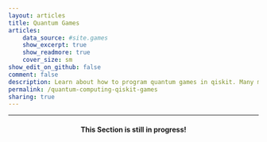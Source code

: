 ```yaml
---
layout: articles
title: Quantum Games
articles:
    data_source: #site.games
    show_excerpt: true
    show_readmore: true
    cover_size: sm
show_edit_on_github: false
comment: false
description: Learn about how to program quantum games in qiskit. Many more games for other quantum programming languages are coming soon!
permalink: /quantum-computing-qiskit-games
sharing: true
---
```


<div class="article__content" markdown="1">

---

<center><h4>This Section is still in progress!</h4></center>

<!-- [Back](https://wrelks.com){:.button.button--primary.button--rounded} -->

</div>